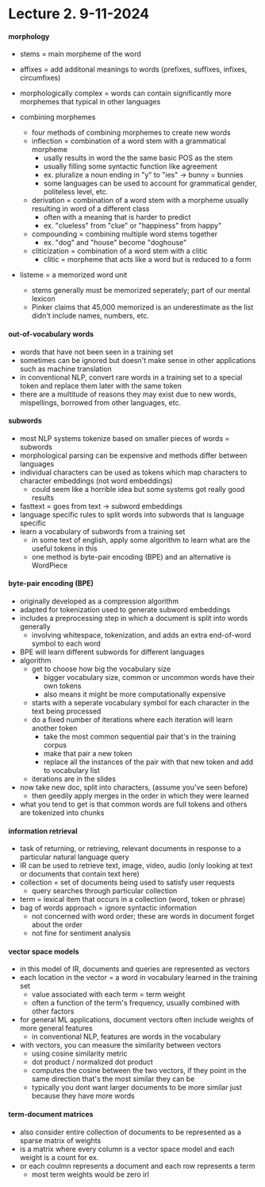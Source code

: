 # Lecture 2. 9-11-2024

#### morphology

- stems = main morpheme of the word
- affixes = add additonal meanings to words (prefixes, suffixes, infixes, circumfixes)
- morphologically complex = words can contain significantly more morphemes that typical in other languages

- combining morphemes
    - four methods of combining morphemes to create new words
    - inflection = combination of a word stem with a grammatical morpheme 
        - usally results in word the the same basic POS as the stem
        - usually filling some syntactic function like agreement
        - ex. pluralize a noun ending in "y" to "ies" -> bunny = bunnies
        - some languages can be used to account for grammatical gender, politeless level, etc.
    - derivation = combination of a word stem with a morpheme usually resulting in word of a different class
        - often with a meaning that is harder to predict
        - ex. "clueless" from "clue" or "happiness" from happy"
    - compounding = combining multiple word stems together
        - ex. "dog" and "house" become "doghouse"
    - cliticization = combination of a word stem with a clitic
        - clitic = morpheme that acts like a word but is reduced to a form 

- listeme = a memorized word unit
    - stems generally must be memorized seperately; part of our mental lexicon
    - Pinker claims that 45,000 memorized is an underestimate as the list didn't include names, numbers, etc.

#### out-of-vocabulary words
- words that have not been seen in a training set
- sometimes can be ignored but doesn't make sense in other applications such as machine translation
- in conventional NLP, convert rare words in a training set to a special token and replace them later with the same token
- there are a multitude of reasons they may exist due to new words, mispellings, borrowed from other languages, etc.

#### subwords
- most NLP systems tokenize based on smaller pieces of words = subwords
- morphological parsing can be expensive and methods differ between languages
- individual characters can be used as tokens which map characters to character embeddings (not word embeddings)
    - could seem like a horrible idea but some systems got really good results
- fasttext = goes from text -> subword embeddings
- language specific rules to split words into subwords that is language specific
- learn a vocabulary of subwords from a training set
    - in some text of english, apply some algorithm to learn what are the useful tokens in this
    - one method is byte-pair encoding (BPE) and an alternative is WordPiece

#### byte-pair encoding (BPE)
- originally developed as a compression algorithm
- adapted for tokenization used to generate subword embeddings
- includes a preprocessing step in which a document is split into words generally 
    - involving whitespace, tokenization, and adds an extra end-of-word symbol to each word
- BPE will learn different subwords for different languages
- algorithm
    - get to choose how big the vocabulary size
        - bigger vocabulary size, common or uncommon words have their own tokens
        - also means it might be more computationally expensive
    - starts with a seperate vocabulary symbol for each character in the text being processed
    - do a fixed number of iterations where each iteration will learn another token
        - take the most common sequential pair that's in the training corpus
        - make that pair a new token
        - replace all the instances of the pair with that new token and add to vocabulary list
    - iterations are in the slides
- now take new doc, split into characters, (assume you've seen before)
    - then geedily apply merges in the order in which they were learned
- what you tend to get is that common words are full tokens and others are tokenized into chunks


#### information retrieval
- task of returning, or retrieving, relevant documents in response to a particular natural language query
- IR can be used to retrieve text, image, video, audio (only looking at text or documents that contain text here)
- collection = set of documents being used to satisfy user requests
    - query searches through particular collection
- term = lexical item that occurs in a collection (word, token or phrase)
- bag of words approach = ignore syntactic information
    - not concerned with word order; these are words in document forget about the order
    - not fine for sentiment analysis

#### vector space models
- in this model of IR, documents and queries are represented as vectors
- each location in the vector = a word in vocabulary learned in the training set
    - value associated with each term = term weight
    - often a function of the term's frequency, usually combined with other factors
- for general ML applications, document vectors often include weights of more general features
    - in conventional NLP, features are words in the vocabulary
- with vectors, you can measure the similarity between vectors
    - using cosine similarity metric
    - dot product / normalized dot product
    - computes the cosine between the two vectors, if they point in the same direction that's the most similar they can be
    - typically you dont want larger documents to be more similar just because they have more words

#### term-document matrices
- also consider entire collection of documents to be represented as a sparse matrix of weights
- is a matrix where every column is a vector space model and each weight is a count for ex.
- or each coulmn represents a document and each row represents a term
    - most term weights would be zero irl
